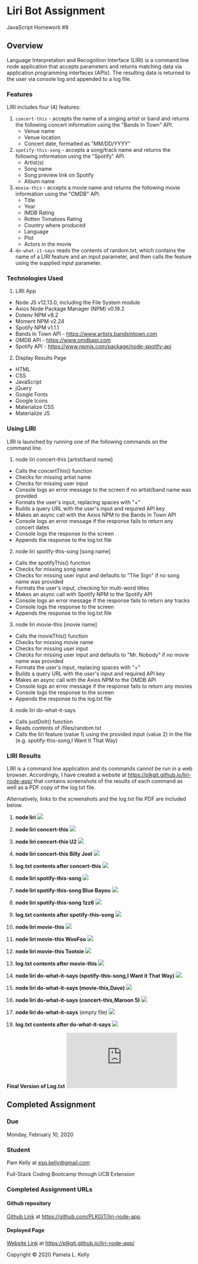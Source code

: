 # Liri Bot Assignment
JavaScript Homework #8

## Overview
Language Interpretation and Recognition Interface (LIRI) is a command line node application that accepts parameters and returns matching data via application programming interfaces (APIs).  The resulting data is returned to the user via console log and appended to a log file.

### Features
LIRI includes four (4) features:

   1. `concert-this` - accepts the name of a singing artist or band and returns the following concert information using the "Bands In Town" API.
      * Venue name
      * Venue location
      * Concert date, formatted as "MM/DD/YYYY"
   2. `spotify-this-song` - accepts a song/track name and returns the following information using the "Spotify" API.
      * Artist(s)
      * Song name
      * Song preview link on Spotify
      * Album name
   3. `movie-this` - accepts a movie name and returns the following movie information using the "OMDB" API.
      * Title
      * Year
      * IMDB Rating
      * Rotten Tomatoes Rating
      * Country where produced
      * Language
      * Plot
      * Actors in the movie
   4. `do-what-it-says` reads the contents of random.txt, which contains the name of a LIRI feature and an input parameter, and then calls the feature using the supplied input parameter.

### Technologies Used

1. LIRI App
  * Node JS v12.13.0, including the File System module
  * Axios Node Package Manager (NPM) v0.19.2
  * Dotenv NPM v8.2
  * Moment NPM v2.24
  * Spotify NPM v1.1.1
  * Bands In Town API - https://www.artists.bandsintown.com
  * OMDB API - https://www.omdbapi.com
  * Spotify API - https://www.npmjs.com/package/node-spotify-api

2. Display Results Page
  * HTML
  * CSS
  * JavaScript
  * jQuery
  * Google Fonts
  * Google Icons
  * Materialize CSS
  * Materialize JS

### Using LIRI

LIRI is launched by running one of the following commands on the command line.

1. node liri concert-this [artist/band name]
  * Calls the concertThis() function
  * Checks for missing artist name
  * Checks for missing user input
  * Console logs an error message to the screen if no artist/band name was provided
  * Formats the user's input, replacing spaces with "+"
  * Builds a query URL with the user's input and required API key
  * Makes an async call with the Axios NPM to the Bands In Town API
  * Console logs an error message if the response fails to return any concert dates
  * Console logs the response to the screen
  * Appends the response to the log.txt file 
2. node liri spotify-this-song [song name]
  * Calls the spotifyThis() function
  * Checks for missing song name
  * Checks for missing user input and defaults to "The Sign" if no song name was provided
  * Formats the user's input, checking for multi-word titles
  * Makes an async call with Spotify NPM to the Spotify API
  * Console logs an error message if the response fails to return any tracks
  * Console logs the response to the screen
  * Appends the response to the log.txt file
3. node liri movie-this [movie name]
  * Calls the movieThis() function
  * Checks for missing movie name
  * Checks for missing user input
  * Checks for missing user input and defaults to "Mr. Nobody" if no movie name was provided
  * Formats the user's input, replacing spaces with "+"
  * Builds a query URL with the user's input and required API key
  * Makes an async call with the Axios NPM to the OMDB API
  * Console logs an error message if the response fails to return any movies
  * Console logs the response to the screen
  * Appends the response to the log.txt file 
4. node liri do-what-it-says
  * Calls justDoIt() function
  * Reads contents of /files/random.txt
  * Calls the liri feature (value 1) using the provided input (value 2) in the file (e.g. spotify-this-song,I Want It That Way)

### LIRI Results

LIRI is a command line application and its commands cannot be run in a web browser.  Accordingly, I have created a website at https://plkgit.github.io/liri-node-app/ that contains screenshots of the results of each command as well as a PDF copy of the log.txt file.  

Alternatively, links to the screenshots and the log.txt file PDF are included below.

1. **node liri**
![](https://github.com/PLKGIT/liri-node-app/blob/master/images/01_liri_no_parameters.png)

2. **node liri concert-this**
![](https://github.com/PLKGIT/liri-node-app/blob/master/images/02_liri_concert-this_no_parameters.png)

3. **node liri concert-this U2**
![](https://github.com/PLKGIT/liri-node-app/blob/master/images/03_liri_concert-this_with_artist_no_results.png)

4. **node liri concert-this Billy Joel**
![](https://github.com/PLKGIT/liri-node-app/blob/master/images/04_liri_concert-this_with_artist.png)

5. **log.txt contents after concert-this**
![](https://github.com/PLKGIT/liri-node-app/blob/master/images/05_log_txt_file.png)

6. **node liri spotify-this-song**
![](https://github.com/PLKGIT/liri-node-app/blob/master/images/06_liri_spotify-this-song_no_parameters.png)

7. **node liri spotify-this-song Blue Bayou**
![](https://github.com/PLKGIT/liri-node-app/blob/master/images/07_liri_spotify-this-song_with_song.png)

8. **node liri spotify-this-song 1zz6**
![](https://github.com/PLKGIT/liri-node-app/blob/master/images/08_liri_spotify-this-song_with_song_no_results.png)

9. **log.txt contents after spotify-this-song**
![](https://github.com/PLKGIT/liri-node-app/blob/master/images/09_log_txt_file.png)

10. **node liri movie-this**
![](https://github.com/PLKGIT/liri-node-app/blob/master/images/10_liri_movie-this_no_parameters.png)

11. **node liri movie-this WooFoo**
![](https://github.com/PLKGIT/liri-node-app/blob/master/images/11_liri_movie-this_with_movie_no_results.png)

12. **node liri movie-this Tootsie**
![](https://github.com/PLKGIT/liri-node-app/blob/master/images/12_liri_movie-this_with_movie.png)

13. **log.txt contents after movie-this**
![](https://github.com/PLKGIT/liri-node-app/blob/master/images/13_log_txt_file.png)

14. **node liri do-what-it-says (spotify-this-song,I Want it That Way)**
![](https://github.com/PLKGIT/liri-node-app/blob/master/images/14_do_what_it_says_spotify-this-song.png)

15. **node liri do-what-it-says (movie-this,Dave)**
![](https://github.com/PLKGIT/liri-node-app/blob/master/images/15_do_what_it_says_movie-this.png)

16. **node liri do-what-it-says (concert-this,Maroon 5)**
![](https://github.com/PLKGIT/liri-node-app/blob/master/images/16_do_what_it_says_concert-this.png)

17. **node liri do-what-it-says** (empty file)
![](https://github.com/PLKGIT/liri-node-app/blob/master/images/17_do_what_it_says_bad_file.png)

18. **log.txt contents after do-what-it-says**
![](https://github.com/PLKGIT/liri-node-app/blob/master/images/18_log_txt_file.png)

**Final Version of Log.txt**
![](https://github.com/PLKGIT/liri-node-app/blob/master/images/log_02092020.pdf)

## Completed Assignment

### Due
Monday, February 10, 2020

### Student
Pam Kelly at [esq.kelly@gmail.com](mailto:esq.kelly@gmail.com)

Full-Stack Coding Bootcamp through UCB Extension

### Completed Assignment URLs
#### Github repository
[Github Link](https://github.com/PLKGIT/liri-node-app/) at https://github.com/PLKGIT/liri-node-app.
#### Deployed Page
[Website Link](https://plkgit.github.io/liri-node-app/) at https://plkgit.github.io/liri-node-app/


Copyright &copy; 2020 Pamela L. Kelly